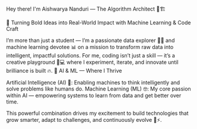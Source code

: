 Hey there! I'm Aishwarya Nanduri — The Algorithm Architect 🧠🏗️

🤖 Turning Bold Ideas into Real-World Impact with Machine Learning & Code Craft

I’m more than just a student — I’m a passionate data explorer 🧙‍♀️ and machine learning devotee 📊 on a mission to transform raw data into intelligent, impactful solutions. For me, coding isn’t just a skill — it’s a creative playground 🎨💻 where I experiment, iterate, and innovate until brilliance is built 🔥.
🤖 AI & ML — Where I Thrive

Artificial Intelligence (AI) 🧠: Enabling machines to think intelligently and solve problems like humans do.
Machine Learning (ML) 🤓: My core passion within AI — empowering systems to learn from data and get better over time.

This powerful combination drives my excitement to build technologies that grow smarter, adapt to challenges, and continuously evolve 🌱⚡.
